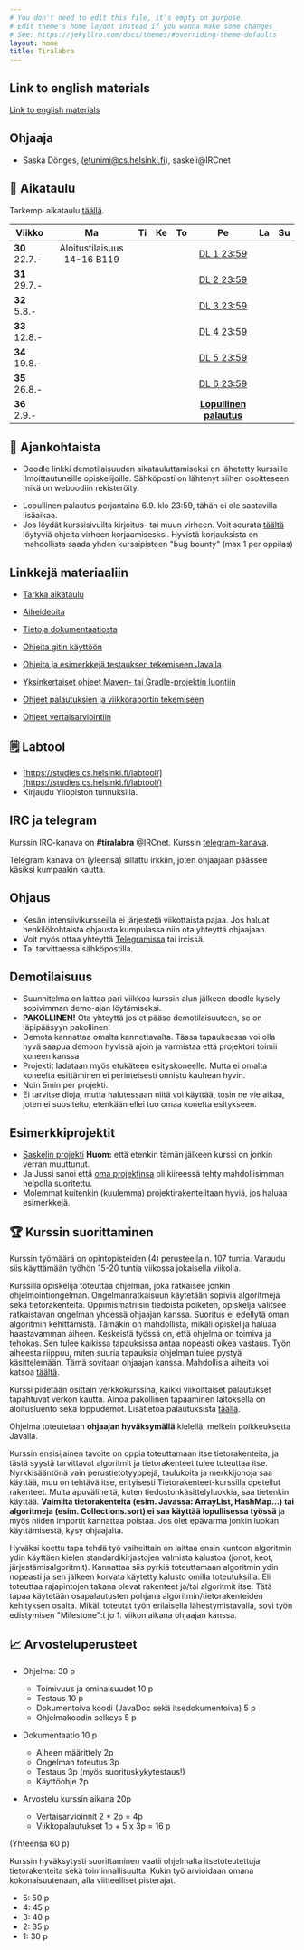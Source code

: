 ```yaml
---
# You don't need to edit this file, it's empty on purpose.
# Edit theme's home layout instead if you wanna make some changes
# See: https://jekyllrb.com/docs/themes/#overriding-theme-defaults
layout: home
title: Tiralabra
---
```


## Link to english materials

[Link to english materials](en/)

## Ohjaaja

* Saska Dönges, (etunimi@cs.helsinki.fi), saskeli@IRCnet

## 📅 Aikataulu

Tarkempi aikataulu [täällä](fi/aikataulu/).

|  Viikko | Ma | Ti | Ke | To | Pe | La | Su |
|---------------------------|:--:|:--:|:----------------------------:|:--:|:----------------------:|:--:|:----------:|
| **30** 22.7.- | Aloitustilaisuus 14-16 B119 |  |  |  | [DL 1 23:59](fi/aikataulu#viikko-1) |  |  |
| **31** 29.7.- |  |  | |  | [DL 2 23:59](fi/aikataulu#viikko-2) |  |  |
| **32** 5.8.- |  |  |  |  | [DL 3 23:59](fi/aikataulu#viikko-3) |  |  |
| **33** 12.8.- |  |  |  |  | [DL 4 23:59](fi/aikataulu#viikko-4) |  |  |
| **34** 19.8.- |  |  |  |  | [DL 5 23:59](fi/aikataulu#viikko-5) |  |  |
| **35** 26.8.- |  |  |  |  | [DL 6 23:59](fi/aikataulu#viikko-6) |  |  |
| **36** 2.9.- |  |  |  |  |  **[Lopullinen palautus](fi/aikataulu#lopullinen-palautus)** |  |  |

## 📣 Ajankohtaista

<!-- * Demotilaisuuden ajankohdat on lyöty lukkoon. Ottakaa yhteyttä jos ette pääse kumpaankaan demotilaisuuteen.-->
 * Doodle linkki demotilaisuuden aikatauluttamiseksi on lähetetty kurssille ilmoittautuneille opiskelijoille. Sähköposti on lähtenyt siihen osoitteseen mikä on weboodiin rekisteröity.
 <!--* Ekat koodikatselmoinnit on jaettu. Katsokaa katselmoitavat labtoolista.
-->
 * Lopullinen palautus perjantaina 6.9. klo 23:59, tähän ei ole saatavilla lisäaikaa.
 * Jos löydät kurssisivuilta kirjoitus- tai muun virheen. Voit seurata [täältä](fi/bug_bounty) löytyviä ohjeita virheen korjaamisesksi. Hyvistä korjauksista on mahdollista saada yhden kurssipisteen "bug bounty" (max 1 per oppilas)

## Linkkejä materiaaliin

* [Tarkka aikataulu](fi/aikataulu)

* [Aiheideoita](fi/aiheet)

* [Tietoja dokumentaatiosta](fi/dokumentaatio)

* [Ohjeita gitin käyttöön](fi/git-ohje)

* [Ohjeita ja esimerkkejä testauksen tekemiseen Javalla](https://github.com/TiraLabra/Testing-and-rmq)

* [Yksinkertaiset ohjeet Maven- tai Gradle-projektin luontiin](fi/maven-gradle)

* [Ohjeet palautuksien ja viikkoraportin tekemiseen](fi/palautukset)

* [Ohjeet vertaisarviointiin](fi/vertaisarvioinnit)

## 🗒️ Labtool

 * [https://studies.cs.helsinki.fi/labtool/](https://studies.cs.helsinki.fi/labtool/)
 * Kirjaudu Yliopiston tunnuksilla.

## IRC ja telegram
Kurssin IRC-kanava on **#tiralabra** @IRCnet.
Kurssin [telegram-kanava](https://t.me/tkttiralabra).

Telegram kanava on (yleensä) sillattu irkkiin, joten ohjaajaan päässee käsiksi kumpaakin kautta.

## Ohjaus

* Kesän intensiivikursseilla ei järjestetä viikottaista pajaa. Jos haluat henkilökohtaista ohjausta kumpulassa niin ota yhteyttä ohjaajaan.
* Voit myös ottaa yhteyttä [Telegramissa](https://t.me/tkttiralabra) tai ircissä.
* Tai tarvittaessa sähköpostilla.

<!--### Algopaja

* Pajaohjausta järjestetään parjantaisin [algoritmipajan](https://courses.helsinki.fi/en/tkt20000/126082463) yhteydessä. BK107 15-18.
* Algopajasta voi myös muihin aikoihin pyytää apua aloritmeihin liittyen.
-->
## Demotilaisuus

* <!--Paikka ja aika: Maanantai 6.5. 10-12 D122. -->Suunnitelma on laittaa pari viikkoa kurssin alun jälkeen doodle kysely sopivimman demo-ajan löytämiseksi.
* **PAKOLLINEN!** Ota yhteyttä jos et pääse demotilaisuuteen, se on läpipääsyyn pakollinen!
* Demota kannattaa omalta kannettavalta. Tässa tapauksessa voi olla hyvä saapua demoon hyvissä ajoin ja varmistaa että projektori toimii koneen kanssa
* Projektit ladataan myös etukäteen esityskoneelle. Mutta ei omalta koneelta esittäminen ei perinteisesti onnistu kauhean hyvin.
* Noin 5min per projekti.
* Ei tarvitse dioja, mutta halutessaan niitä voi käyttää, tosin ne vie aikaa, joten ei suositeltu, etenkään ellei tuo omaa konetta esitykseen.

## Esimerkkiprojektit

* [Saskelin projekti](https://github.com/saskeli/NonogramSolver_TiRa) **Huom:** että etenkin tämän jälkeen kurssi on jonkin verran muuttunut.
* Ja Jussi sanoi että [oma projektinsa](https://github.com/yussiv/Compress) oli kiireessä tehty mahdollisimman helpolla suoritettu.
* Molemmat kuitenkin (kuulemma) projektirakenteiltaan hyviä, jos haluaa esimerkkejä.

## 🏆 Kurssin suorittaminen
Kurssin työmäärä on opintopisteiden (4) perusteella n. 107 tuntia. Varaudu siis käyttämään työhön 15-20 tuntia viikossa jokaisella viikolla.

Kurssilla opiskelija toteuttaa ohjelman, joka ratkaisee jonkin ohjelmointiongelman. Ongelmanratkaisuun käytetään sopivia algoritmeja sekä tietorakenteita. Oppimismatriisin tiedoista poiketen, opiskelja valitsee ratkaistavan ongelman yhdessä ohjaajan kanssa. Suoritus ei edellytä oman algoritmin kehittämistä. Tämäkin on mahdollista, mikäli opiskelija haluaa haastavamman aiheen. Keskeistä työssä on, että ohjelma on toimiva ja tehokas. Sen tulee kaikissa tapauksissa antaa nopeasti oikea vastaus. Työn aiheesta riippuu, miten suuria tapauksia ohjelman tulee pystyä käsittelemään. Tämä sovitaan ohjaajan kanssa. Mahdollisia aiheita voi katsoa [täältä](fi/aiheet).

Kurssi pidetään osittain verkkokurssina, kaikki viikoittaiset palautukset tapahtuvat verkon kautta. Ainoa pakollinen tapaaminen laitoksella on aloitusluento sekä loppudemot. Lisätietoa palautuksista [täällä](fi/palautukset).

Ohjelma toteutetaan **ohjaajan hyväksymällä** kielellä, melkein poikkeuksetta Javalla.

Kurssin ensisijainen tavoite on oppia toteuttamaan itse tietorakenteita, ja tästä syystä tarvittavat algoritmit ja tietorakenteet tulee toteuttaa itse. Nyrkkisääntönä vain perustietotyyppejä, taulukoita ja merkkijonoja saa käyttää, muu on tehtävä itse, erityisesti Tietorakenteet-kurssilla opetellut rakenteet. Muita apuvälineitä, kuten tiedostonkäsittelyluokkia, saa tietenkin käyttää. **Valmiita tietorakenteita (esim. Javassa: ArrayList, HashMap...) tai algoritmeja (esim. Collections.sort) ei saa käyttää lopullisessa työssä** ja myös niiden importit kannattaa poistaa. Jos olet epävarma jonkin luokan käyttämisestä, kysy ohjaajalta.

Hyväksi koettu tapa tehdä työ vaiheittain on laittaa ensin kuntoon algoritmin ydin käyttäen kielen standardikirjastojen valmista kalustoa (jonot, keot, järjestämisalgoritmit). Kannattaa siis pyrkiä toteuttamaan algoritmin ydin nopeasti ja sen jälkeen korvata käytetty kalusto omilla toteutuksilla. Eli toteuttaa rajapintojen takana olevat rakenteet ja/tai algoritmit itse.  Tätä tapaa käytetään osapalautusten pohjana algoritmin/tietorakenteiden kehityksen osalta. Mikäli toteutat työn erilaisella lähestymistavalla, sovi työn edistymisen "Milestone":t jo 1. viikon aikana ohjaajan kanssa.

## 📈 Arvosteluperusteet
* Ohjelma: 30 p
   * Toimivuus ja ominaisuudet 10 p
   * Testaus 10 p
   * Dokumentoiva koodi (JavaDoc sekä itsedokumentoiva) 5 p
   * Ohjelmakoodin selkeys 5 p

* Dokumentaatio 10 p
   * Aiheen määrittely 2p
   * Ongelman toteutus 3p
   * Testaus 3p (myös suorituskykytestaus!)
   * Käyttöohje 2p

* Arvostelu kurssin aikana 20p
    * Vertaisarvioinnit 2 * 2p = 4p
    * Viikkopalautukset 1p +  5 x 3p = 16 p

(Yhteensä 60 p)

Kurssin hyväksytysti suorittaminen vaatii ohjelmalta itsetoteutettuja tietorakenteita sekä toiminnallisuutta. Kukin työ arvioidaan omana kokonaisuutenaan, alla viitteelliset pisterajat.

* 5: 50 p
* 4: 45 p
* 3: 40 p
* 2: 35 p
* 1: 30 p
